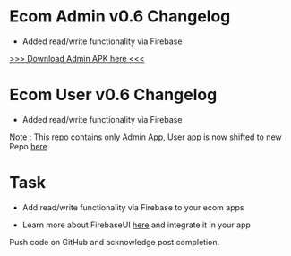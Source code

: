 # Ecom Admin v0.6 Changelog

* Added read/write functionality via Firebase



[>>> Download Admin APK here <<<](https://github.com/lswarnkar1/NAAD-Sessions-Practice/raw/ecom_admin_0.6/app/build/outputs/apk/debug/app-debug.apk)



# Ecom User v0.6 Changelog

- Added read/write functionality via Firebase



Note : This repo contains only Admin App, User app is now shifted to new Repo [here](https://github.com/lswarnkar1/NAAD-Practice-UserEcom).



# Task

* Add read/write functionality via Firebase to your ecom apps

* Learn more about FirebaseUI [here](https://firebase.google.com/docs/auth/android/firebaseui) and integrate it in your app

Push code on GitHub and acknowledge post completion.
